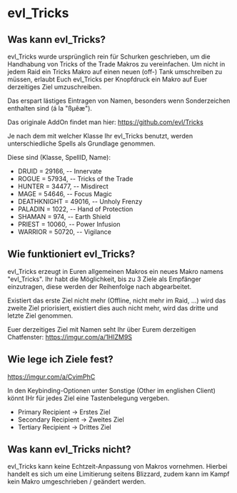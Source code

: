 # evl_Tricks
## Was kann evl_Tricks?

evl_Tricks wurde ursprünglich rein für Schurken geschrieben, um die Handhabung von Tricks of the Trade Makros zu vereinfachen.
Um nicht in jedem Raid ein Tricks Makro auf einen neuen (off-) Tank umschreiben zu müssen, erlaubt Euch evl_Tricks per Knopfdruck ein Makro auf Euer derzeitiges Ziel umzuschreiben.

Das erspart lästiges Eintragen von Namen, besonders wenn Sonderzeichen enthalten sind (á la "ßµêæ").

Das originale AddOn findet man hier: https://github.com/evl/Tricks

Je nach dem mit welcher Klasse Ihr evl_Tricks benutzt, werden unterschiedliche Spells als Grundlage genommen.

Diese sind (Klasse, SpellID, Name):

- DRUID       = 29166, -- Innervate 
- ROGUE		    = 57934, -- Tricks of the Trade
- HUNTER 		  = 34477, -- Misdirect
- MAGE 		    = 54646, -- Focus Magic
- DEATHKNIGHT = 49016, -- Unholy Frenzy
- PALADIN		  =  1022, -- Hand of Protection
- SHAMAN		  =   974, -- Earth Shield
- PRIEST		  = 10060, -- Power Infusion
- WARRIOR		  = 50720, -- Vigilance

## Wie funktioniert evl_Tricks?

evl_Tricks erzeugt in Euren allgemeinen Makros ein neues Makro namens "evl_Tricks".
Ihr habt die Möglichkeit, bis zu 3 Ziele als Empfänger einzutragen, diese werden der Reihenfolge nach abgearbeitet.

Existiert das erste Ziel nicht mehr (Offline, nicht mehr im Raid, ...) wird das zweite Ziel priorisiert, existiert dies auch nicht mehr, wird das dritte und letzte Ziel genommen.

Euer derzeitiges Ziel mit Namen seht Ihr über Eurem derzeitigen Chatfenster: https://imgur.com/a/1HIZM9S

## Wie lege ich Ziele fest?
https://imgur.com/a/CvimPhC

In den Keybinding-Optionen unter Sonstige (Other im englishen Client) könnt IHr für jedes Ziel eine Tastenbelegung vergeben.

- Primary Recipient   -> Erstes Ziel
- Secondary Recipient -> Zweites Ziel
- Tertiary Recipient  -> Drittes Ziel

## Was kann evl_Tricks nicht?
evl_Tricks kann keine Echtzeit-Anpassung von Makros vornehmen.
Hierbei handelt es sich um eine Limitierung seitens Blizzard, zudem kann im Kampf kein Makro umgeschrieben / geändert werden.
